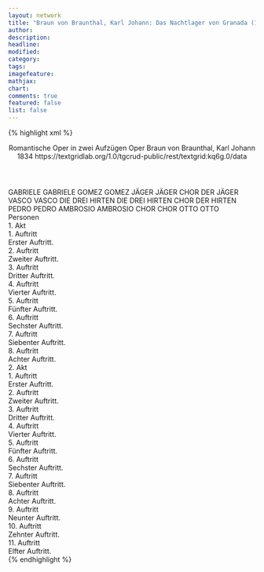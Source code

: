 ```yaml
---
layout: network
title: "Braun von Braunthal, Karl Johann: Das Nachtlager von Granada (1834)"
author:
description:
headline:
modified:
category:
tags:
imagefeature: 
mathjax: 
chart: 
comments: true
featured: false
list: false
---
```

{% highlight xml %}
<?xml-model href="https://raw.githubusercontent.com/DLiNa/project/master/rules/lina.rnc"?><?xml-model href="https://raw.githubusercontent.com/DLiNa/project/master/rules/lina.sch"?>
<play xmlns="http://lina.digital">
  <header>
    <title>Das Nachtlager von Granada</title>
    <subtitle>Romantische Oper in zwei Aufzügen</subtitle>
    <genretitle>Oper</genretitle>
    <author>Braun von Braunthal, Karl Johann</author>
    <date type="print"/>
    <date type="premiere" when="1834">1834</date>
    <date type="written"/>
    <source>https://textgridlab.org/1.0/tgcrud-public/rest/textgrid:kq6g.0/data</source>
  </header>
  <personae>
    <character>
      <name>GABRIELE</name>
      <alias xml:id="gabriele">
        <name>GABRIELE</name>
      </alias>
    </character>
    <character>
      <name>GOMEZ</name>
      <alias xml:id="gomez">
        <name>GOMEZ</name>
      </alias>
    </character>
    <character>
      <name>JÄGER</name>
      <alias xml:id="jäger">
        <name>JÄGER</name>
      </alias>
      <alias xml:id="chor_der_jäger">
        <name>CHOR DER JÄGER</name>
      </alias>
    </character>
    <character>
      <name>VASCO</name>
      <alias xml:id="vasco">
        <name>VASCO</name>
      </alias>
    </character>
    <character>
      <name>DIE DREI HIRTEN</name>
      <alias xml:id="die_drei_hirten">
        <name>DIE DREI HIRTEN</name>
      </alias>
      <alias xml:id="chor_der_hirten">
        <name>CHOR DER HIRTEN</name>
      </alias>
    </character>
    <character>
      <name>PEDRO</name>
      <alias xml:id="pedro">
        <name>PEDRO</name>
      </alias>
    </character>
    <character>
      <name>AMBROSIO</name>
      <alias xml:id="ambrosio">
        <name>AMBROSIO</name>
      </alias>
    </character>
    <character>
      <name>CHOR</name>
      <alias xml:id="chor">
        <name>CHOR</name>
      </alias>
    </character>
    <character>
      <name>OTTO</name>
      <alias xml:id="otto">
        <name>OTTO</name>
      </alias>
    </character>
  </personae>
  <text>
    <div>
      <head>Personen</head>
    </div>
    <div>
      <head>1. Akt</head>
      <div>
        <head>1. Auftritt</head>
        <div>
          <head>Erster Auftritt.</head>
          <sp who="#gabriele">
            <amount n="1" unit="speech_acts"/>
            <amount n="190" unit="words"/>
            <amount n="33" unit="lines"/>
            <amount n="971" unit="chars"/>
          </sp>
        </div>
      </div>
      <div>
        <head>2. Auftritt</head>
        <div>
          <head>Zweiter Auftritt.</head>
          <sp who="#gomez">
            <amount n="17" unit="speech_acts"/>
            <amount n="265" unit="words"/>
            <amount n="48" unit="lines"/>
            <amount n="1403" unit="chars"/>
          </sp>
          <sp who="#gabriele">
            <amount n="15" unit="speech_acts"/>
            <amount n="168" unit="words"/>
            <amount n="30" unit="lines"/>
            <amount n="901" unit="chars"/>
          </sp>
          <sp who="#gomez #gabriele">
            <amount n="3" unit="speech_acts"/>
            <amount n="30" unit="words"/>
            <amount n="5" unit="lines"/>
            <amount n="154" unit="chars"/>
          </sp>
        </div>
      </div>
      <div>
        <head>3. Auftritt</head>
        <div>
          <head>Dritter Auftritt.</head>
          <sp who="#gabriele">
            <amount n="2" unit="speech_acts"/>
            <amount n="165" unit="words"/>
            <amount n="27" unit="lines"/>
            <amount n="881" unit="chars"/>
          </sp>
        </div>
      </div>
      <div>
        <head>4. Auftritt</head>
        <div>
          <head>Vierter Auftritt.</head>
          <sp who="#jäger">
            <amount n="15" unit="speech_acts"/>
            <amount n="370" unit="words"/>
            <amount n="49" unit="lines"/>
            <amount n="1935" unit="chars"/>
          </sp>
          <sp who="#gabriele">
            <amount n="11" unit="speech_acts"/>
            <amount n="178" unit="words"/>
            <amount n="25" unit="lines"/>
            <amount n="942" unit="chars"/>
          </sp>
        </div>
      </div>
      <div>
        <head>5. Auftritt</head>
        <div>
          <head>Fünfter Auftritt.</head>
          <sp who="#jäger">
            <amount n="1" unit="speech_acts"/>
            <amount n="79" unit="words"/>
            <amount n="10" unit="lines"/>
            <amount n="364" unit="chars"/>
          </sp>
        </div>
      </div>
      <div>
        <head>6. Auftritt</head>
        <div>
          <head>Sechster Auftritt.</head>
          <sp who="#gabriele">
            <amount n="26" unit="speech_acts"/>
            <amount n="352" unit="words"/>
            <amount n="59" unit="lines"/>
            <amount n="1913" unit="chars"/>
          </sp>
          <sp who="#jäger">
            <amount n="25" unit="speech_acts"/>
            <amount n="361" unit="words"/>
            <amount n="64" unit="lines"/>
            <amount n="1918" unit="chars"/>
          </sp>
        </div>
      </div>
      <div>
        <head>7. Auftritt</head>
        <div>
          <head>Siebenter Auftritt.</head>
          <sp who="#vasco">
            <amount n="18" unit="speech_acts"/>
            <amount n="208" unit="words"/>
            <amount n="38" unit="lines"/>
            <amount n="1065" unit="chars"/>
          </sp>
          <sp who="#jäger">
            <amount n="11" unit="speech_acts"/>
            <amount n="184" unit="words"/>
            <amount n="29" unit="lines"/>
            <amount n="973" unit="chars"/>
          </sp>
          <sp who="#pedro #ambrosio">
            <amount n="1" unit="speech_acts"/>
            <amount n="5" unit="words"/>
            <amount n="1" unit="lines"/>
            <amount n="26" unit="chars"/>
          </sp>
          <sp who="#die_drei_hirten">
            <amount n="3" unit="speech_acts"/>
            <amount n="35" unit="words"/>
            <amount n="5" unit="lines"/>
            <amount n="168" unit="chars"/>
          </sp>
          <sp who="#pedro">
            <amount n="1" unit="speech_acts"/>
            <amount n="2" unit="words"/>
            <amount n="1" unit="lines"/>
            <amount n="13" unit="chars"/>
          </sp>
          <sp who="#ambrosio">
            <amount n="4" unit="speech_acts"/>
            <amount n="26" unit="words"/>
            <amount n="5" unit="lines"/>
            <amount n="144" unit="chars"/>
          </sp>
          <sp who="#gabriele">
            <amount n="9" unit="speech_acts"/>
            <amount n="125" unit="words"/>
            <amount n="22" unit="lines"/>
            <amount n="688" unit="chars"/>
          </sp>
          <sp who="#ambrosio #pedro">
            <amount n="4" unit="speech_acts"/>
            <amount n="113" unit="words"/>
            <amount n="19" unit="lines"/>
            <amount n="568" unit="chars"/>
          </sp>
          <sp who="#gabriele #jäger">
            <amount n="1" unit="speech_acts"/>
            <amount n="33" unit="words"/>
            <amount n="4" unit="lines"/>
            <amount n="176" unit="chars"/>
          </sp>
        </div>
      </div>
      <div>
        <head>8. Auftritt</head>
        <div>
          <head>Achter Auftritt.</head>
          <sp who="#chor_der_hirten #die_drei_hirten">
            <amount n="9" unit="speech_acts"/>
            <amount n="140" unit="words"/>
            <amount n="30" unit="lines"/>
            <amount n="814" unit="chars"/>
          </sp>
          <sp who="#jäger">
            <amount n="10" unit="speech_acts"/>
            <amount n="257" unit="words"/>
            <amount n="50" unit="lines"/>
            <amount n="1427" unit="chars"/>
          </sp>
          <sp who="#jäger #chor">
            <amount n="2" unit="speech_acts"/>
            <amount n="21" unit="words"/>
            <amount n="5" unit="lines"/>
            <amount n="113" unit="chars"/>
          </sp>
          <sp who="#gabriele">
            <amount n="10" unit="speech_acts"/>
            <amount n="239" unit="words"/>
            <amount n="50" unit="lines"/>
            <amount n="1335" unit="chars"/>
          </sp>
          <sp who="#gabriele #chor">
            <amount n="3" unit="speech_acts"/>
            <amount n="42" unit="words"/>
            <amount n="9" unit="lines"/>
            <amount n="263" unit="chars"/>
          </sp>
          <sp who="#ambrosio">
            <amount n="1" unit="speech_acts"/>
            <amount n="6" unit="words"/>
            <amount n="2" unit="lines"/>
            <amount n="38" unit="chars"/>
          </sp>
          <sp who="#gabriele #chor_der_hirten #die_drei_hirten">
            <amount n="4" unit="speech_acts"/>
            <amount n="65" unit="words"/>
            <amount n="14" unit="lines"/>
            <amount n="373" unit="chars"/>
          </sp>
          <sp who="#vasco">
            <amount n="3" unit="speech_acts"/>
            <amount n="90" unit="words"/>
            <amount n="16" unit="lines"/>
            <amount n="475" unit="chars"/>
          </sp>
          <sp who="#pedro #ambrosio">
            <amount n="2" unit="speech_acts"/>
            <amount n="65" unit="words"/>
            <amount n="12" unit="lines"/>
            <amount n="357" unit="chars"/>
          </sp>
          <sp who="#ambrosio #pedro">
            <amount n="1" unit="speech_acts"/>
            <amount n="23" unit="words"/>
            <amount n="4" unit="lines"/>
            <amount n="115" unit="chars"/>
          </sp>
        </div>
      </div>
    </div>
    <div>
      <head>2. Akt</head>
      <div>
        <head>1. Auftritt</head>
        <div>
          <head>Erster Auftritt.</head>
          <sp who="#gomez">
            <amount n="1" unit="speech_acts"/>
            <amount n="126" unit="words"/>
            <amount n="16" unit="lines"/>
            <amount n="678" unit="chars"/>
          </sp>
        </div>
      </div>
      <div>
        <head>2. Auftritt</head>
        <div>
          <head>Zweiter Auftritt.</head>
          <sp who="#otto #chor_der_jäger">
            <amount n="4" unit="speech_acts"/>
            <amount n="79" unit="words"/>
            <amount n="16" unit="lines"/>
            <amount n="430" unit="chars"/>
          </sp>
          <sp who="#gomez">
            <amount n="4" unit="speech_acts"/>
            <amount n="114" unit="words"/>
            <amount n="20" unit="lines"/>
            <amount n="642" unit="chars"/>
          </sp>
        </div>
      </div>
      <div>
        <head>3. Auftritt</head>
        <div>
          <head>Dritter Auftritt.</head>
          <sp who="#vasco">
            <amount n="1" unit="speech_acts"/>
            <amount n="143" unit="words"/>
            <amount n="22" unit="lines"/>
            <amount n="806" unit="chars"/>
          </sp>
        </div>
      </div>
      <div>
        <head>4. Auftritt</head>
        <div>
          <head>Vierter Auftritt.</head>
          <sp who="#gabriele">
            <amount n="10" unit="speech_acts"/>
            <amount n="248" unit="words"/>
            <amount n="41" unit="lines"/>
            <amount n="1333" unit="chars"/>
          </sp>
          <sp who="#vasco">
            <amount n="10" unit="speech_acts"/>
            <amount n="240" unit="words"/>
            <amount n="37" unit="lines"/>
            <amount n="1273" unit="chars"/>
          </sp>
        </div>
      </div>
      <div>
        <head>5. Auftritt</head>
        <div>
          <head>Fünfter Auftritt.</head>
          <sp who="#vasco">
            <amount n="3" unit="speech_acts"/>
            <amount n="81" unit="words"/>
            <amount n="11" unit="lines"/>
            <amount n="411" unit="chars"/>
          </sp>
          <sp who="#jäger">
            <amount n="2" unit="speech_acts"/>
            <amount n="29" unit="words"/>
            <amount n="4" unit="lines"/>
            <amount n="148" unit="chars"/>
          </sp>
        </div>
      </div>
      <div>
        <head>6. Auftritt</head>
        <div>
          <head>Sechster Auftritt.</head>
          <sp who="#jäger">
            <amount n="1" unit="speech_acts"/>
            <amount n="287" unit="words"/>
            <amount n="38" unit="lines"/>
            <amount n="1469" unit="chars"/>
          </sp>
        </div>
      </div>
      <div>
        <head>7. Auftritt</head>
        <div>
          <head>Siebenter Auftritt.</head>
          <sp who="#gabriele">
            <amount n="5" unit="speech_acts"/>
            <amount n="154" unit="words"/>
            <amount n="27" unit="lines"/>
            <amount n="864" unit="chars"/>
          </sp>
          <sp who="#jäger">
            <amount n="2" unit="speech_acts"/>
            <amount n="15" unit="words"/>
            <amount n="3" unit="lines"/>
            <amount n="72" unit="chars"/>
          </sp>
        </div>
      </div>
      <div>
        <head>8. Auftritt</head>
        <div>
          <head>Achter Auftritt.</head>
          <sp who="#jäger">
            <amount n="2" unit="speech_acts"/>
            <amount n="97" unit="words"/>
            <amount n="16" unit="lines"/>
            <amount n="526" unit="chars"/>
          </sp>
        </div>
      </div>
      <div>
        <head>9. Auftritt</head>
        <div>
          <head>Neunter Auftritt.</head>
          <sp who="#pedro">
            <amount n="2" unit="speech_acts"/>
            <amount n="10" unit="words"/>
            <amount n="2" unit="lines"/>
            <amount n="44" unit="chars"/>
          </sp>
          <sp who="#vasco">
            <amount n="12" unit="speech_acts"/>
            <amount n="154" unit="words"/>
            <amount n="23" unit="lines"/>
            <amount n="789" unit="chars"/>
          </sp>
          <sp who="#ambrosio">
            <amount n="3" unit="speech_acts"/>
            <amount n="16" unit="words"/>
            <amount n="3" unit="lines"/>
            <amount n="92" unit="chars"/>
          </sp>
          <sp who="#ambrosio #pedro">
            <amount n="4" unit="speech_acts"/>
            <amount n="40" unit="words"/>
            <amount n="7" unit="lines"/>
            <amount n="244" unit="chars"/>
          </sp>
          <sp who="#jäger">
            <amount n="12" unit="speech_acts"/>
            <amount n="101" unit="words"/>
            <amount n="19" unit="lines"/>
            <amount n="548" unit="chars"/>
          </sp>
          <sp who="#die_drei_hirten">
            <amount n="1" unit="speech_acts"/>
            <amount n="4" unit="words"/>
            <amount n="1" unit="lines"/>
            <amount n="26" unit="chars"/>
          </sp>
        </div>
      </div>
      <div>
        <head>10. Auftritt</head>
        <div>
          <head>Zehnter Auftritt.</head>
          <sp who="#jäger">
            <amount n="4" unit="speech_acts"/>
            <amount n="18" unit="words"/>
            <amount n="5" unit="lines"/>
            <amount n="93" unit="chars"/>
          </sp>
          <sp who="#gabriele">
            <amount n="3" unit="speech_acts"/>
            <amount n="23" unit="words"/>
            <amount n="5" unit="lines"/>
            <amount n="125" unit="chars"/>
          </sp>
          <sp who="#gomez">
            <amount n="1" unit="speech_acts"/>
            <amount n="5" unit="words"/>
            <amount n="1" unit="lines"/>
            <amount n="29" unit="chars"/>
          </sp>
          <sp who="#chor_der_hirten #die_drei_hirten">
            <amount n="2" unit="speech_acts"/>
            <amount n="29" unit="words"/>
            <amount n="7" unit="lines"/>
            <amount n="153" unit="chars"/>
          </sp>
          <sp who="#chor_der_jäger">
            <amount n="2" unit="speech_acts"/>
            <amount n="73" unit="words"/>
            <amount n="19" unit="lines"/>
            <amount n="405" unit="chars"/>
          </sp>
          <sp who="#gabriele #gomez">
            <amount n="1" unit="speech_acts"/>
            <amount n="8" unit="words"/>
            <amount n="1" unit="lines"/>
            <amount n="35" unit="chars"/>
          </sp>
        </div>
      </div>
      <div>
        <head>11. Auftritt</head>
        <div>
          <head>Elfter Auftritt.</head>
          <sp who="#otto">
            <amount n="1" unit="speech_acts"/>
            <amount n="4" unit="words"/>
            <amount n="1" unit="lines"/>
            <amount n="23" unit="chars"/>
          </sp>
          <sp who="#otto #jäger #chor_der_hirten #die_drei_hirten #gabriele #gomez #chor_der_jäger">
            <amount n="3" unit="speech_acts"/>
            <amount n="38" unit="words"/>
            <amount n="7" unit="lines"/>
            <amount n="221" unit="chars"/>
          </sp>
          <sp who="#jäger">
            <amount n="9" unit="speech_acts"/>
            <amount n="295" unit="words"/>
            <amount n="46" unit="lines"/>
            <amount n="1518" unit="chars"/>
          </sp>
          <sp who="#chor_der_hirten #die_drei_hirten">
            <amount n="1" unit="speech_acts"/>
            <amount n="24" unit="words"/>
            <amount n="4" unit="lines"/>
            <amount n="119" unit="chars"/>
          </sp>
          <sp who="#gabriele #gomez">
            <amount n="4" unit="speech_acts"/>
            <amount n="113" unit="words"/>
            <amount n="18" unit="lines"/>
            <amount n="522" unit="chars"/>
          </sp>
          <sp who="#chor_der_jäger">
            <amount n="1" unit="speech_acts"/>
            <amount n="12" unit="words"/>
            <amount n="2" unit="lines"/>
            <amount n="57" unit="chars"/>
          </sp>
          <sp who="#gabriele">
            <amount n="4" unit="speech_acts"/>
            <amount n="47" unit="words"/>
            <amount n="7" unit="lines"/>
            <amount n="213" unit="chars"/>
          </sp>
        </div>
      </div>
    </div>
  </text>
</play>
{% endhighlight %}